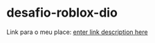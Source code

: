 # desafio-roblox-dio

Link para o meu place: [enter link description here](https://www.roblox.com/games/12281258263/Labrinto-de-zombies)

